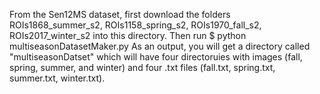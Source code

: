 From the Sen12MS dataset, first download the folders ROIs1868_summer_s2, ROIs1158_spring_s2, ROIs1970_fall_s2, ROIs2017_winter_s2 into this directory.
Then run
$ python multiseasonDatasetMaker.py
As an output, you will get a directory called "multiseasonDatset" which will have four directoruies with images (fall, spring, summer, and winter) and four .txt files (fall.txt, spring.txt, summer.txt, winter.txt).
